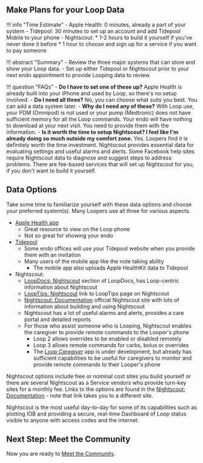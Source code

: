 ## Make Plans for your Loop Data

!!! info "Time Estimate"
    - Apple Health: 0 minutes, already a part of your system
    - Tidepool: 30 minutes to set up an account and add Tidepool Mobile to your phone
    - Nightscout:
        * 1-2 hours to build it yourself if you've never done it before
        * 1 hour to choose and sign up for a service if you want to pay someone

!!! abstract "Summary"
    - Review the three major systems that can store and show your Loop data.
    - Set up either Tidepool or Nightscout prior to your next endo appointment to provide Looping data to review.

!!! question "FAQs"
    - **Do I have to set one of these up?** Apple Health is already built into your iPhone and used by Loop, so there's no setup involved.
    - **Do I need all three?** No, you can choose what suits you best. You can add a data system later.
    - **Why do I need any of these?** With Loop use, your PDM (Omnipod) is not used or your pump (Medtronic) does not have sufficient memory for all the Loop commands. Your endo will have nothing to download at your next visit. You need to provide them with the information.
    - **Is it worth the time to setup Nightscout? I feel like I'm already doing so much outside my comfort zone.** Yes. Loopers find it is definitely worth the time investment.  Nightscout provides essential data for evaluating settings and useful alarms and alerts.  Some Facebook help sites require Nightscout data to diagnose and suggest steps to address problems. There are fee-based services that will set up Nightscout for you, if you don't want to build it yourself.

## Data Options

Take some time to familiarize yourself with these data options and choose your preferred system(s). Many Loopers use all three for various aspects.

* [Apple Health app](../faqs/apple-health-faqs.md#healthkit-plots)
    * Great resource to view on the Loop phone
    * Not so great for showing your endo
* [Tidepool](https://loopkit.github.io/looptips/data/tidepool/)
    * Some endo offices will use your Tidepool website when you provide them with an invitation
    * Many users of the mobile app like the note taking ability
        * The mobile app also uploads Apple HealthKit data to Tidepool
* Nightscout:
    * [LoopDocs: Nightscout](../nightscout/overview.md) section of LoopDocs, has Loop-centric information about Nightscout
    * [LoopTips: Nightscout](https://loopkit.github.io/looptips/data/nightscout/) link to LoopTips page on Nightscout
    * [Nightscout: Documentation](https://nightscout.github.io/) official Nightscout site with lots of information about building and using Nightscout
    * Nightscout has a lot of useful alarms and alerts, provides a care portal and detailed reports
    * For those who assist someone who is Looping, Nightscout enables the caregiver to provide remote commands to the Looper's phone
        * Loop 2 allows overrides to be enabled or disabled remotely
        * Loop 3 allows remote commands for carbs, bolus or overrides
        * The [*Loop Caregiver*](../nightscout/loop-caregiver.md) app is under development, but already has sufficient capabilities to be useful for caregivers to monitor and provide remote commands to their Looper's phone

Nightscout options include free or nominal cost sites you build yourself or there are several Nightscout as a Service vendors who provide turn-key sites for a monthly fee. Links to the options are found in the [Nightscout: Documentation](https://nightscout.github.io/) - note that link takes you to a different site.

Nightscout is the most useful day-to-day for some of its capabilities such as plotting IOB and providing a secure, real-time Dashboard of Loop status visible to anyone with access codes and the internet.

## Next Step: Meet the Community

Now you are ready to [Meet the Community](community.md).
